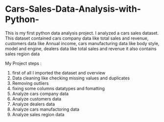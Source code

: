 # Cars-Sales-Data-Analysis-with-Python-
This is my first python data analysis project. I analyzed a cars sales dataset.
This dataset contained cars company data like total sales and revenue, customers data like Annual income, cars manufacturing data like body style, model and engine, dealers data like total sales and revenue it also contains sales region data

My Project steps :
1. first of all I imported the dataset and overview 
2. Data cleaning like checking missing values and duplicates
3. Removing outliers
4. fixing some columns datatypes and fomatting
5. Analyze cars company data
6. Analyze customers data
7. Analyze dealers data
8. Analyze cars manufactoring data
9. Analyze sales region data  
